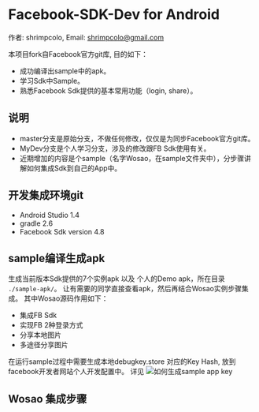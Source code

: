 Facebook-SDK-Dev for Android
============================

作者: shrimpcolo, Email: shrimpcolo@gmail.com

本项目fork自Facebook官方git库, 目的如下：
* 成功编译出sample中的apk。
* 学习Sdk中Sample。
* 熟悉Facebook Sdk提供的基本常用功能（login, share）。

说明
----
* master分支是原始分支，不做任何修改，仅仅是为同步Facebook官方git库。
* MyDev分支是个人学习分支，涉及的修改跟FB Sdk使用有关。
* 近期增加的内容是个sample（名字Wosao，在sample文件夹中），分步骤讲解如何集成Sdk到自己的App中。

开发集成环境git 
------------
* Android Studio 1.4
* gradle 2.6
* Facebook Sdk version 4.8

sample编译生成apk
-----------------
生成当前版本Sdk提供的7个实例apk 以及 个人的Demo apk，所在目录 ``` ./sample-apk/ ```。
让有需要的同学直接查看apk，然后再结合Wosao实例步骤集成。
其中Wosao源码作用如下：
* 集成FB Sdk
* 实现FB 2种登录方式
* 分享本地图片
* 多途径分享图片

在运行sample过程中需要生成本地debugkey.store 对应的Key Hash, 放到facebook开发者网站个人开发配置中。
详见 ![如何生成sample app key](http://blog.csdn.net/shrimpcolo/article/details/49150829#忘却的步骤)

Wosao 集成步骤
--------------

